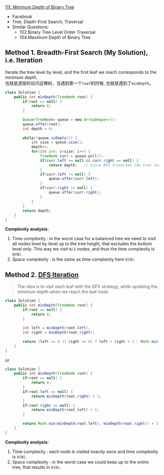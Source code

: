 [111. Minimum Depth of Binary Tree](https://leetcode.com/problems/minimum-depth-of-binary-tree/)

* Facebook
* Tree, Depth-First Search, Traversal
* Similar Questions:
    * 102.Binary Tree Level Order Traversal
    * 104.Maximum Depth of Binary Tree
    
    
## Method 1. Breadth-First Search (My Solution), i.e. Iteration
Iterate the tree level by level, and the first leaf we reach corresponds to the minimum depth.      
也就是逐层的访问这棵树，当遇到第一个`leaf`的时候, 也就是遇到了`minDepth`。

```java 
class Solution {
    public int minDepth(TreeNode root) {
        if(root == null) {
            return 0;
        }
        
        Queue<TreeNode> queue = new ArrayDeque<>();
        queue.offer(root);
        int depth = 0;
        
        while(!queue.isEmpty()) {
            int size = queue.size();
            depth++;
            for(int i=0; i<size; i++) {
                TreeNode curr = queue.poll();
                if(curr.left == null && curr.right == null) {
                    return depth;   // Since BFS traverses the tree level by level, if we meet the first lear, then we find the minDepth
                }
                if(curr.left != null) {
                    queue.offer(curr.left);
                }
                if(curr.right != null) {
                    queue.offer(curr.right);
                }
            }
        }
        return depth;
    }
}
```
**Complexity analysis:**
1. Time complexity : in the worst case for a balanced tree we need to visit all nodes level by level up to the tree height, that excludes the bottom level only. This way we visit `N/2` nodes, and thus the time complexity is `O(N)`.
2. Space complexity : is the same as time complexity here `O(N)`.


## Method 2. [DFS Iteration](https://leetcode.com/problems/minimum-depth-of-binary-tree/discuss/36045/My-4-Line-java-solution)
> The idea is to visit each leaf with the DFS strategy, while updating the minimum depth when we reach the leaf node.
```java 
class Solution {
    public int minDepth(TreeNode root) {
        if(root == null) {
            return 0;
        }
        
        int left = minDepth(root.left);
        int right = minDepth(root.right);
        
        return (left == 0 || right == 0) ? left + right + 1 : Math.min(left, right) + 1;
    }
}
```

or

```java 
class Solution {
    public int minDepth(TreeNode root) {
        if(root == null) {
            return 0;
        }
        if(root.left == null) {
            return minDepth(root.right) + 1;
        }
        if(root.right == null) {
            return minDepth(root.left) + 1;
        }
        
        return Math.min(minDepth(root.left), minDepth(root.right)) + 1;
    }
}
```
**Complexity analysis:**
1. Time complexity : each node is visited exactly once and time complexity is `O(N)`.
2. Space complexity : in the worst case we could keep up to the entire tree, that results in `O(N)`. 
